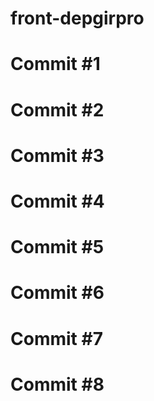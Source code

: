 # front-depgirpro
# Commit #1
# Commit #2
# Commit #3
# Commit #4
# Commit #5
# Commit #6
# Commit #7
# Commit #8

